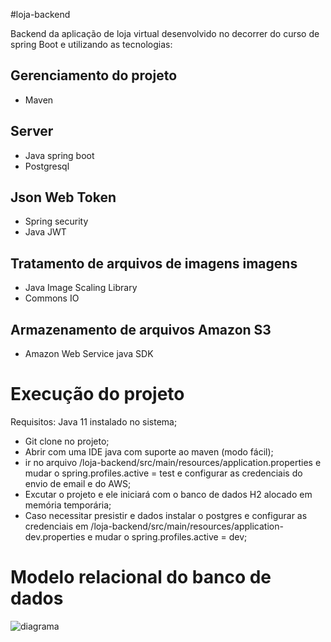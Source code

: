 #loja-backend

 Backend da aplicação de loja virtual desenvolvido no decorrer do curso de spring Boot e utilizando as tecnologias:

## Gerenciamento do projeto 

- Maven

## Server
- Java spring boot
- Postgresql

## Json Web Token

- Spring security
- Java JWT

## Tratamento de arquivos de imagens imagens

- Java Image Scaling Library
- Commons IO

## Armazenamento de arquivos Amazon S3

- Amazon Web Service java SDK

# Execução do projeto

Requisitos: Java 11 instalado no sistema;

- Git clone no projeto;
- Abrir com uma IDE java com suporte ao maven (modo fácil);
- ir no arquivo /loja-backend/src/main/resources/application.properties e mudar o spring.profiles.active = test e configurar as credenciais do envio de email e do AWS;
- Excutar o projeto e ele iniciará com o banco de dados H2 alocado em memória temporária;
- Caso necessitar presistir e dados instalar o postgres e configurar as credenciais em /loja-backend/src/main/resources/application-dev.properties e mudar o spring.profiles.active = dev;


# Modelo relacional do banco de dados
![diagrama](https://user-images.githubusercontent.com/30681418/86714787-ef3f0980-bff5-11ea-9cee-3ebe6f60df3e.png)

